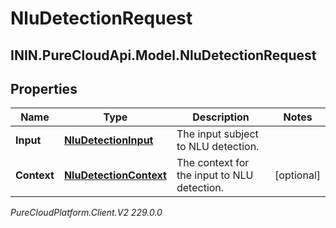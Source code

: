 # NluDetectionRequest

## ININ.PureCloudApi.Model.NluDetectionRequest

## Properties

|Name | Type | Description | Notes|
|------------ | ------------- | ------------- | -------------|
| **Input** | [**NluDetectionInput**](NluDetectionInput) | The input subject to NLU detection. | |
| **Context** | [**NluDetectionContext**](NluDetectionContext) | The context for the input to NLU detection. | [optional] |



_PureCloudPlatform.Client.V2 229.0.0_
